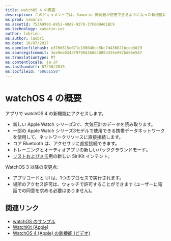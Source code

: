 ```yaml
---
title: watchOS 4 の概要
description: このドキュメントでは、Xamarin 開発者が使用できるようになった新機能について説明した watchOS 4 の概要を示します。
ms.prod: xamarin
ms.assetid: 753A9993-A951-40A2-9270-37F000A01BC9
ms.technology: xamarin-ios
author: lobrien
ms.author: laobri
ms.date: 10/07/2017
ms.openlocfilehash: e3766815e071c190046cc5bc7d436621bcee3d29
ms.sourcegitcommit: 3ea9ee034af9790d2b0dc0893435e997bd06e587
ms.translationtype: MT
ms.contentlocale: ja-JP
ms.lasthandoff: 07/30/2019
ms.locfileid: "68651550"
---
```

# <a name="introduction-to-watchos-4"></a>watchOS 4 の概要

アプリで watchOS 4 の新機能にアクセスします。

* 新しい Apple Watch シリーズ3で、大気圧計のデータを読み取ります。
* 一部の Apple Watch シリーズ3モデルで使用できる携帯データネットワークを使用して、ネットワークリソースに直接接続します。
* コア Bluetooth は、アクセサリに直接接続できます。
* トレーニングとオーディオアプリの新しいバックグラウンドモード。
* [リストおよびメモ](~/ios/platform/introduction-to-ios11/sirikit.md)用の新しい SiriKit インテント。

WatchOS 3 以降の変更点:

* アプリコードと UI は、1つのプロセスで実行されます。
* 場所のアクセス許可は、ウォッチで許可することができます (ユーザーに電話での同意を求める必要はありません)。

## <a name="related-links"></a>関連リンク

* [watchOS のサンプル](https://docs.microsoft.com/samples/browse/?products=xamarin&term=Xamarin.iOS+watchOS)
* [WatchKit (Apple)](https://developer.apple.com/documentation/watchkit)
* [WatchOS 4 (Apple) の新機能 (ビデオ)](https://developer.apple.com/videos/play/wwdc2017/205/)
